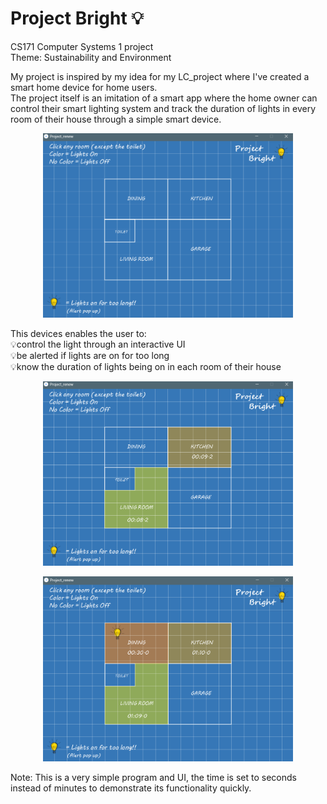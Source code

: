 # Project Bright 💡

CS171 Computer Systems 1 project <br/>
Theme: Sustainability and Environment<br/> 

My project is inspired by my idea for my LC_project where I've created a smart home device for home users. <br/>
The project itself is an imitation of a smart app where the home owner can control their smart lighting system and track the duration of lights in every room of their house through a simple smart device.<br/>

<p align="center">
 <img src="images/blueprint.png" width="400">
</p>
 
This devices enables the user to: </br>
💡control the light through an interactive UI <br/>
💡be alerted if lights are on for too long <br/>
💡know the duration of lights being on in each room of their house <br/> 

<p align="center">
 <img src="images/lightson.png" width="400">
</p>

<p align="center">
 <img src="images/alert.png" width="400">
</p>


Note: This is a very simple program and UI, the time is set to seconds instead of minutes to demonstrate its functionality quickly. <br/>


